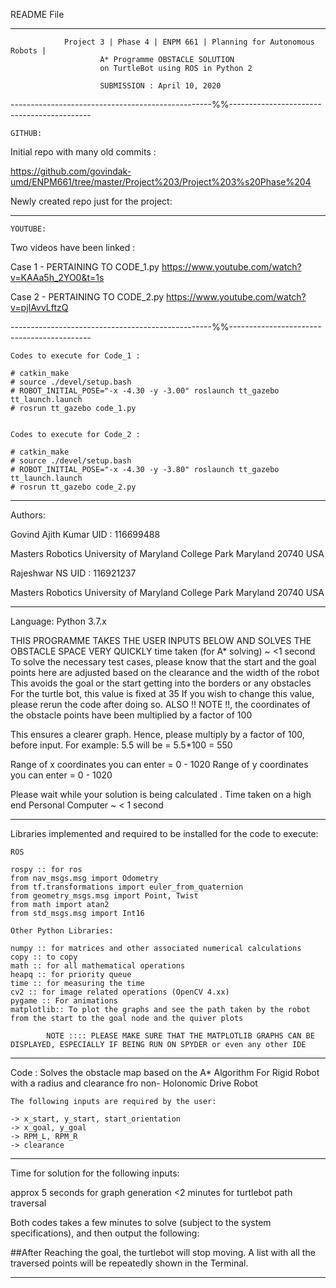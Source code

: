README File
_________________________________________________________________________________________

				Project 3 | Phase 4 | ENPM 661 | Planning for Autonomous Robots |
						A* Programme OBSTACLE SOLUTION
						on TurtleBot using ROS in Python 2

						SUBMISSION : April 10, 2020

--------------------------------------------------%%-------------------------------------------
	
	GITHUB: 

Initial repo with many old commits : 


https://github.com/govindak-umd/ENPM661/tree/master/Project%203/Project%203%s20Phase%204


Newly created repo just for the project:


--------------

	YOUTUBE:


 
Two videos have been linked :




Case 1 -  PERTAINING TO CODE_1.py
https://www.youtube.com/watch?v=KAAa5h_2YO0&t=1s

Case 2 -  PERTAINING TO CODE_2.py
https://www.youtube.com/watch?v=pjIAvvLftzQ

--------------------------------------------------%%-------------------------------------------

	Codes to execute for Code_1 : 

	# catkin_make
	# source ./devel/setup.bash 
	# ROBOT_INITIAL_POSE="-x -4.30 -y -3.00" roslaunch tt_gazebo tt_launch.launch
	# rosrun tt_gazebo code_1.py 


	Codes to execute for Code_2 : 

	# catkin_make
	# source ./devel/setup.bash 
	# ROBOT_INITIAL_POSE="-x -4.30 -y -3.80" roslaunch tt_gazebo tt_launch.launch
	# rosrun tt_gazebo code_2.py 

_________________________________________________________________________________________
Authors: 

Govind Ajith Kumar
UID : 116699488

Masters Robotics 
University of Maryland
College Park
Maryland
20740 USA

Rajeshwar NS
UID : 116921237

Masters Robotics
University of Maryland
College Park
Maryland
20740 USA
_________________________________________________________________________________________
Language: Python 3.7.x

THIS PROGRAMME TAKES THE USER INPUTS BELOW AND SOLVES THE OBSTACLE SPACE VERY QUICKLY
time taken (for A* solving) ~ <1 second
To solve the necessary test cases, please know that the start and the goal points here are adjusted based on the clearance and the width of the robot
This avoids the goal or the start getting into the borders or any obstacles
For the turtle bot, this value is fixed at 35
If you wish to change this value, please rerun the code after doing so.
ALSO !! NOTE !!, the coordinates of the obstacle points have been multiplied by a factor of 100

This ensures a clearer graph. Hence, please multiply by a factor of 100, before input. For example: 5.5 will be = 5.5*100 = 550

Range of x coordinates you can enter  =  0 - 1020
Range of y coordinates you can enter  =  0 - 1020

Please wait while your solution is being calculated . 
Time taken on a high end Personal Computer ~ < 1 second

_________________________________________________________________________________________
Libraries implemented and required to be installed for the code to execute:



	ROS

	rospy :: for ros
	from nav_msgs.msg import Odometry
	from tf.transformations import euler_from_quaternion
	from geometry_msgs.msg import Point, Twist
	from math import atan2
	from std_msgs.msg import Int16

	Other Python Libraries:

	numpy :: for matrices and other associated numerical calculations
	copy :: to copy
	math :: for all mathematical operations
	heapq :: for priority queue
	time :: for measuring the time
	cv2 :: for image related operations (OpenCV 4.xx)
	pygame :: For animations
	matplotlib:: To plot the graphs and see the path taken by the robot from the start to the goal node and the quiver plots

			NOTE :::: PLEASE MAKE SURE THAT THE MATPLOTLIB GRAPHS CAN BE DISPLAYED, ESPECIALLY IF BEING RUN ON SPYDER or even any other IDE
_________________________________________________________________________________________

Code : Solves the obstacle map based on the A* Algorithm For Rigid Robot with a radius and clearance fro non- Holonomic Drive Robot

	The following inputs are required by the user:

	-> x_start, y_start, start_orientation
	-> x_goal, y_goal
	-> RPM_L, RPM_R
	-> clearance

---------------------------------------------------------------------------------------------
Time for solution for the following inputs: 

approx 5 seconds for graph generation
<2 minutes for turtlebot path traversal 

Both codes takes a few minutes to solve (subject to the system specifications), and then output 
the following:

##After Reaching the goal, the turtlebot will stop moving. A list with all the traversed points will be repeatedly shown in the Terminal.


---------------------------------------------------------------------------------------------


